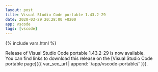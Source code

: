 ```yaml
---
layout: post
title: Visual Studio Code portable 1.43.2-29
date: 2020-03-29 20:28:00 +0200
app: vscode
tags: [vscode]
---
```

{% include vars.html %}

Release of Visual Studio Code portable 1.43.2-29 is now available.<br />
You can find links to download this release on the [Visual Studio Code portable page]({{ var_seo_url | append: '/app/vscode-portable/' }}).